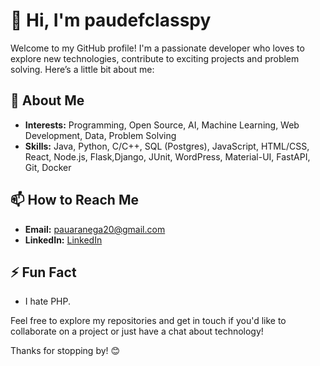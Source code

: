 # 👋 Hi, I'm paudefclasspy

Welcome to my GitHub profile! I'm a passionate developer who loves to explore new technologies, contribute to exciting projects and problem solving. Here’s a little bit about me:

## 🚀 About Me
- **Interests:** Programming, Open Source, AI, Machine Learning, Web Development, Data, Problem Solving
- **Skills:** Java, Python, C/C++, SQL (Postgres), JavaScript, HTML/CSS, React, Node.js, Flask,Django, JUnit, WordPress, Material-UI, FastAPI, Git, Docker

## 📫 How to Reach Me
- **Email:** pauaranega20@gmail.com
- **LinkedIn:** [LinkedIn]([link-to-linkedin](https://www.linkedin.com/in/pauaranegabellido/))

## ⚡ Fun Fact
- I hate PHP.

Feel free to explore my repositories and get in touch if you'd like to collaborate on a project or just have a chat about technology!

Thanks for stopping by! 😊
